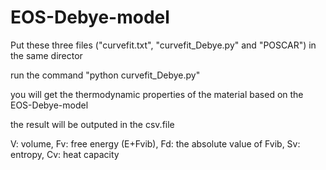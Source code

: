 # EOS-Debye-model
Put these three files ("curvefit.txt", "curvefit_Debye.py" and "POSCAR") in the same director


run the command "python curvefit_Debye.py"


you will get the thermodynamic properties of the material based on the EOS-Debye-model


the result will be outputed in the csv.file

V: volume, Fv: free energy (E+Fvib), Fd: the absolute value of Fvib, Sv: entropy, Cv: heat capacity 
